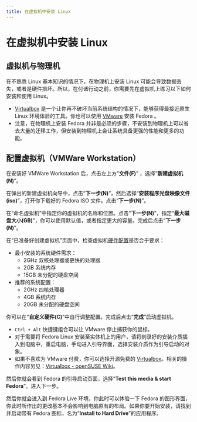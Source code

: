 ```yaml
---
title: 在虚拟机中安装 Linux
---
```


# 在虚拟机中安装 Linux

## 虚拟机与物理机

在不熟悉 Linux 基本知识的情况下，在物理机上安装 Linux 可能会导致数据丢失，或者是硬件损坏。所以，在付诸行动之前，你需要先在虚拟机上练习以下如何安装和使用 Linux。

- [Virtualbox](https://www.virtualbox.org/) 是一个让你再不破坏当前系统结构的情况下，能够获得最接近原生 Linux 环境体验的工具。你也可以使用 [VMware](https://www.vmware.com/products/workstation-pro.html) 安装 Fedora 。
- 注意，在物理机上安装 Fedora 并非是必须的步骤，不安装到物理机上可以省去大量的迁移工作，但安装到物理机上会让系统具备更强的性能和更多的功能。

## 配置虚拟机（VMWare Workstation）

在安装好 VMWare Workstation 后，点击左上方“**文件(F)**” ，选择“**新建虚拟机(N)**”。

在弹出的新建虚拟机向导中，点击“**下一步(N)**”，然后选择“**安装程序光盘映像文件(iso)**”，打开你下载好的 Fedora ISO 文件。点击“**下一步(N)**”。

在“命名虚拟机”中指定你的虚拟机的名称和位置。点击“**下一步(N)**”，指定“**最大磁盘大小(GB)**”，你可以使用默认值，或者指定更大的容量。完成后点击“**下一步(N)**”。

在“已准备好创建虚拟机”页面中，检查虚拟机[硬件配置](https://docs.fedoraproject.org/en-US/fedora/rawhide/release-notes/welcome/Hardware_Overview/)是否合乎要求：

- 最小安装的系统硬件需求：
  - 2GHz 双核处理器或更快的处理器
  - 2GB 系统内存
  - 15GB 未分配的硬盘空间
- 推荐的系统配置：
  - 2GHz 四核处理器
  - 4GB 系统内存
  - 20GB 未分配的硬盘空间

你可以在“**自定义硬件(C)**”中自行调整配置。完成后点击“**完成**”启动虚拟机。

- `Ctrl + Alt` 快捷键组合可以让 VMware 停止捕获你的鼠标。
- 对于需要将 Fedora Linux 安装至实体机上的用户，请将刻录好的安装介质插入到电脑中，重启电脑，手动进入引导界面，选择安装介质作为引导启动的对象。
- 如果不喜欢为 VMware 付费，你可以选择开源免费的 [Virtualbox](https://www.virtualbox.org/)。相关的操作内容另见：[Virtualbox - openSUSE Wiki](https://zh.opensuse.org/Virtualbox)。

然后你就会看到 Fedora 的引导启动页面，选择“**Test this media & start Fedora**”。进入下一步。

然后你就会进入到 Fedora Live 环境，你此时可以体验一下 Fedora 的图形界面，你此时所作出的更改基本不会影响到电脑原有的布局。如果你要开始安装，请找到并启动带有 Fedora 图标，名为“**Install to Hard Drive**”的应用程序。

